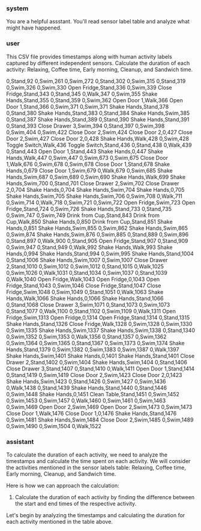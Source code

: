 ### system
You are a helpful assstant. You'll read sensor label table and analyze what might have happened.
### user

This CSV file provides timestamps along with human activity labels captured by different independent sensors.
Calculate the duration of each activity: Relaxing, Coffee time, Early morning, Cleanup, and Sandwich time.
    
0,Stand,92
0,Swim,261
0,Swim,272
0,Stand,302
0,Swim,315
0,Stand,319
0,Swim,326
0,Swim,330
Open Fridge,Stand,336
0,Swim,339
Close Fridge,Stand,343
0,Stand,345
0,Walk,347
0,Swim,355
Shake Hands,Stand,355
0,Stand,359
0,Swim,362
Open Door 1,Walk,366
Open Door 1,Stand,366
0,Swim,371
0,Swim,371
Shake Hands,Stand,378
0,Stand,380
Shake Hands,Stand,383
0,Stand,384
Shake Hands,Swim,385
0,Stand,387
Shake Hands,Stand,389
0,Stand,390
Shake Hands,Stand,391
0,Stand,393
Close Drawer 3,Swim,394
0,Stand,397
0,Swim,398
0,Swim,404
0,Swim,422
Close Door 2,Swim,424
Close Door 2,0,427
Close Door 2,Swim,427
Close Door 2,0,428
Shake Hands,Walk,428
0,Swim,428
Toggle Switch,Walk,436
Toggle Switch,Stand,436
0,Stand,438
0,Walk,439
0,Stand,443
Open Door 1,Stand,443
Shake Hands,0,447
Shake Hands,Walk,447
0,Swim,447
0,Swim,673
0,Swim,675
Close Door 1,Walk,676
0,Swim,678
0,Swim,678
Close Door 1,Stand,678
Shake Hands,0,679
Close Door 1,Swim,679
0,Walk,679
0,Swim,685
Shake Hands,Swim,687
0,Swim,689
0,Swim,690
Shake Hands,Walk,699
Shake Hands,Swim,700
0,Stand,701
Close Drawer 2,Swim,702
Close Drawer 2,0,704
Shake Hands,0,704
Shake Hands,Swim,704
Shake Hands,0,705
Shake Hands,Swim,705
Shake Hands,Swim,706
0,Swim,708
0,Walk,711
0,Swim,714
0,Walk,718
0,Swim,721
0,Swim,722
Open Fridge,Swim,723
Open Fridge,Stand,724
0,Swim,726
Shake Hands,Stand,733
0,Stand,735
0,Swim,747
0,Swim,749
Drink from Cup,Stand,843
Drink from Cup,Walk,850
Shake Hands,0,850
Drink from Cup,Stand,851
Shake Hands,0,851
Shake Hands,Swim,855
0,Swim,862
Shake Hands,Swim,865
0,Swim,874
Shake Hands,Swim,876
0,Swim,885
0,Stand,889
0,Swim,896
0,Stand,897
0,Walk,900
0,Stand,905
Open Fridge,Stand,907
0,Stand,909
0,Swim,947
0,Stand,949
0,Walk,992
Shake Hands,Walk,993
Shake Hands,0,994
Shake Hands,Stand,994
0,Swim,995
Shake Hands,Stand,1004
0,Stand,1006
Shake Hands,Swim,1007
0,Swim,1007
Close Drawer 2,Stand,1010
0,Swim,1012
0,Swim,1012
0,Stand,1015
0,Walk,1025
0,Swim,1026
0,Walk,1031
0,Stand,1034
0,Swim,1037
0,Stand,1039
0,Walk,1040
Open Fridge,Walk,1043
Open Fridge,0,1043
Open Fridge,Stand,1043
0,Swim,1046
Close Fridge,Stand,1047
Close Fridge,Swim,1048
0,Swim,1049
0,Stand,1051
0,Walk,1063
Shake Hands,Walk,1066
Shake Hands,0,1066
Shake Hands,Stand,1066
0,Stand,1068
Close Drawer 3,Swim,1071
0,Stand,1073
0,Swim,1073
0,Stand,1077
0,Walk,1100
0,Stand,1102
0,Swim,1109
0,Walk,1311
Open Fridge,Swim,1313
Open Fridge,0,1314
Open Fridge,Stand,1314
0,Stand,1315
Shake Hands,Stand,1326
Close Fridge,Walk,1328
0,Swim,1328
0,Swim,1330
0,Swim,1335
Shake Hands,Swim,1337
Shake Hands,Swim,1338
0,Stand,1340
0,Swim,1352
0,Swim,1353
0,Walk,1356
0,Stand,1357
0,Swim,1362
0,Swim,1364
0,Swim,1365
0,Stand,1367
0,Swim,1373
0,Swim,1374
Shake Hands,Stand,1379
0,Swim,1382
0,Swim,1383
0,Swim,1387
0,Walk,1397
Shake Hands,Swim,1401
Shake Hands,0,1401
Shake Hands,Stand,1401
Close Drawer 2,Stand,1402
0,Swim,1404
Shake Hands,Swim,1404
0,Stand,1406
Close Drawer 3,Stand,1407
0,Stand,1410
0,Walk,1411
Open Door 1,Stand,1414
0,Stand,1419
0,Swim,1419
Close Door 2,Swim,1423
Close Door 2,0,1423
Shake Hands,Swim,1423
0,Stand,1426
0,Swim,1427
0,Swim,1436
0,Walk,1438
0,Stand,1439
Shake Hands,Stand,1440
0,Stand,1446
0,Swim,1448
Shake Hands,0,1451
Clean Table,Stand,1451
0,Swim,1452
0,Swim,1453
0,Swim,1457
0,Walk,1460
0,Swim,1461
0,Swim,1463
0,Swim,1469
Open Door 2,Swim,1469
Open Door 2,Swim,1473
0,Swim,1473
Close Door 1,Walk,1476
Close Door 1,0,1476
Shake Hands,Stand,1476
0,Swim,1481
Shake Hands,Swim,1484
Close Door 2,Swim,1485
0,Swim,1489
0,Swim,1490
0,Swim,1504
0,Walk,1522

### assistant
To calculate the duration of each activity, we need to analyze the timestamps and calculate the time spent on each activity. We will consider the activities mentioned in the sensor labels table: Relaxing, Coffee time, Early morning, Cleanup, and Sandwich time. 

Here is how we can approach the calculation:

1. Calculate the duration of each activity by finding the difference between the start and end times of the respective activity.

Let's begin by analyzing the timestamps and calculating the duration for each activity mentioned in the table above.

